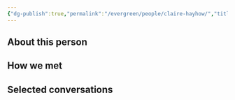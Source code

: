 ```yaml
---
{"dg-publish":true,"permalink":"/evergreen/people/claire-hayhow/","title":"graduate student","tags":["people","potential_fellow","ERL_2025_meeting"]}
---
```


## About this person


## How we met


## Selected conversations
